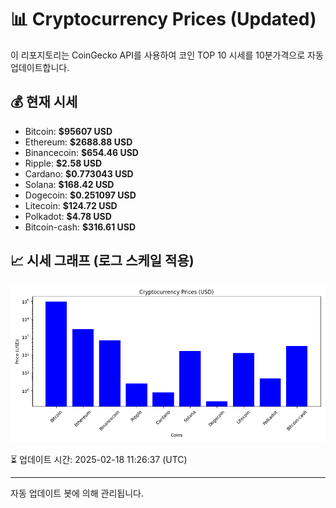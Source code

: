 
# 📊 Cryptocurrency Prices (Updated)

이 리포지토리는 CoinGecko API를 사용하여 코인 TOP 10 시세를 10분가격으로 자동 업데이트합니다.

## 💰 현재 시세
- Bitcoin: **$95607 USD**
- Ethereum: **$2688.88 USD**
- Binancecoin: **$654.46 USD**
- Ripple: **$2.58 USD**
- Cardano: **$0.773043 USD**
- Solana: **$168.42 USD**
- Dogecoin: **$0.251097 USD**
- Litecoin: **$124.72 USD**
- Polkadot: **$4.78 USD**
- Bitcoin-cash: **$316.61 USD**

## 📈 시세 그래프 (로그 스케일 적용)
![Crypto Prices](crypto_prices.png)

⏳ 업데이트 시간: 2025-02-18 11:26:37 (UTC)

---
자동 업데이트 봇에 의해 관리됩니다.
